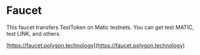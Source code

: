 # Faucet

This faucet transfers TestToken on Matic testnets. You can get test MATIC, test LINK, and others.

[https://faucet.polygon.technology](https://faucet.polygon.technology)
